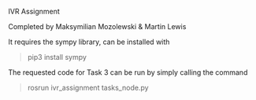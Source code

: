 IVR Assignment

Completed by Maksymilian Mozolewski & Martin Lewis

It requires the sympy library, can be installed with
>pip3 install sympy

The requested code for Task 3 can be run by simply calling the command
>rosrun ivr_assignment tasks_node.py
